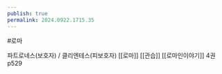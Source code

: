 ```yaml
---
publish: true
permalink: 2024.0922.1715.35
---
```

#로마 

파트로네스(보호자) / 클리엔테스(피보호자)
[[로마]] [[관습]]
[[로마인이야기]] 4권 p529